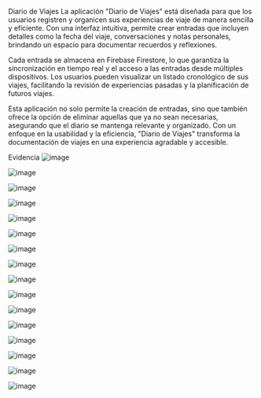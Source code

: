 Diario de Viajes
La aplicación "Diario de Viajes" está diseñada para que los usuarios registren y organicen sus experiencias de viaje de manera sencilla y eficiente. Con una interfaz intuitiva, permite crear entradas que incluyen detalles como la fecha del viaje, conversaciones y notas personales, brindando un espacio para documentar recuerdos y reflexiones.

Cada entrada se almacena en Firebase Firestore, lo que garantiza la sincronización en tiempo real y el acceso a las entradas desde múltiples dispositivos. Los usuarios pueden visualizar un listado cronológico de sus viajes, facilitando la revisión de experiencias pasadas y la planificación de futuros viajes.

Esta aplicación no solo permite la creación de entradas, sino que también ofrece la opción de eliminar aquellas que ya no sean necesarias, asegurando que el diario se mantenga relevante y organizado. Con un enfoque en la usabilidad y la eficiencia, "Diario de Viajes" transforma la documentación de viajes en una experiencia agradable y accesible.

Evidencia 
![image](https://github.com/user-attachments/assets/3be51a3b-52dc-4119-9f73-f0ae4473811f)

![image](https://github.com/user-attachments/assets/781c8cbb-2a72-45b4-a644-00b06e267faa)


![image](https://github.com/user-attachments/assets/c3f3bc8d-f624-41ad-95a9-5aeee87f284d)

![image](https://github.com/user-attachments/assets/8e03d247-dddf-46e6-9385-dca9e2cc687c)

![image](https://github.com/user-attachments/assets/9cfd196a-2ee7-48b7-8b49-1de2d5631e71)

![image](https://github.com/user-attachments/assets/a2ccd5cb-08c3-4b10-aa8f-eda9a9855a35)


![image](https://github.com/user-attachments/assets/34e169e3-9df0-4747-bc3c-a7ba4a1c3b96)


![image](https://github.com/user-attachments/assets/d3e0112d-ac83-4bf3-a5df-7134b456dab3)


![image](https://github.com/user-attachments/assets/2c8ab4a7-b9b8-4547-ab61-dbc1c987a2ee)



![image](https://github.com/user-attachments/assets/efd0edfd-1449-446a-b487-bba3cec6a4d0)

![image](https://github.com/user-attachments/assets/3bc6d302-2dd9-4531-ad25-e84990188f2a)


![image](https://github.com/user-attachments/assets/7b9b03cd-0cd4-413c-95d8-e55220b2a06a)

![image](https://github.com/user-attachments/assets/d523a95a-ccca-437e-8365-e9212d16c797)

![image](https://github.com/user-attachments/assets/e72361b0-4e6a-4f84-b1e1-f3671e6d7043)


![image](https://github.com/user-attachments/assets/9cd076b1-fdbf-400a-b6e3-9b6253a6da24)



![image](https://github.com/user-attachments/assets/f0588ea0-a230-457c-b369-0ee291718fa5)
